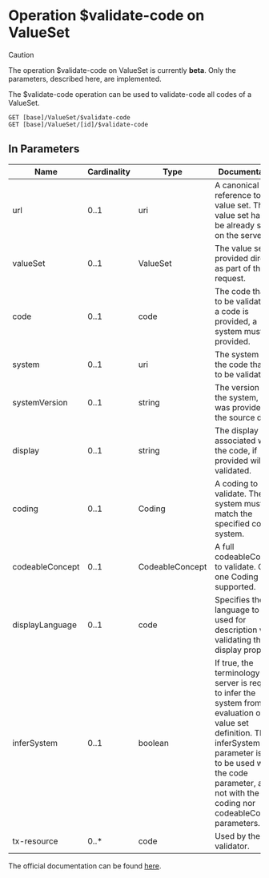 # Operation \$validate-code on ValueSet <Badge type="info" text="Feature: TERMINOLOGY_SERVICE"/> <Badge type="warning" text="Since 0.32.0"/>

> [!CAUTION]
> The operation \$validate-code on ValueSet is currently **beta**. Only the parameters, described here, are implemented.

The \$validate-code operation can be used to validate-code all codes of a ValueSet.

```
GET [base]/ValueSet/$validate-code
GET [base]/ValueSet/[id]/$validate-code
```

## In Parameters

| Name            | Cardinality | Type            | Documentation                                                                                                                                                                                                                              |
|-----------------|-------------|-----------------|--------------------------------------------------------------------------------------------------------------------------------------------------------------------------------------------------------------------------------------------|
| url             | 0..1        | uri             | A canonical reference to a value set. The value set has to be already stored on the server.                                                                                                                                                | 
| valueSet        | 0..1        | ValueSet        | The value set is provided directly as part of the request.                                                                                                                                                                                 | 
| code            | 0..1        | code            | The code that is to be validated. If a code is provided, a system must be provided.                                                                                                                                                        |
| system          | 0..1        | uri             | The system for the code that is to be validated.                                                                                                                                                                                           |
| systemVersion   | 0..1        | string          | The version of the system, if one was provided in the source data.                                                                                                                                                                         |
| display         | 0..1        | string          | The display associated with the code, if provided will be validated.                                                                                                                                                                       |
| coding          | 0..1        | Coding          | A coding to validate. The system must match the specified code system.                                                                                                                                                                     |
| codeableConcept | 0..1        | CodeableConcept | A full codeableConcept to validate. Only one Coding is supported.                                                                                                                                                                          |
| displayLanguage | 0..1        | code            | Specifies the language to be used for description when validating the display property.                                                                                                                                                    |
| inferSystem     | 0..1        | boolean         | If true, the terminology server is required to infer the system from evaluation of the value set definition. The inferSystem parameter is only to be used with the code parameter, and not with the coding nor codeableConcept parameters. |
| tx-resource     | 0..*        | code            | Used by the Java validator.                                                                                                                                                                                                                |

The official documentation can be found [here][1].

[1]: <http://hl7.org/fhir/R4/valueset-operation-validate-code.html>

